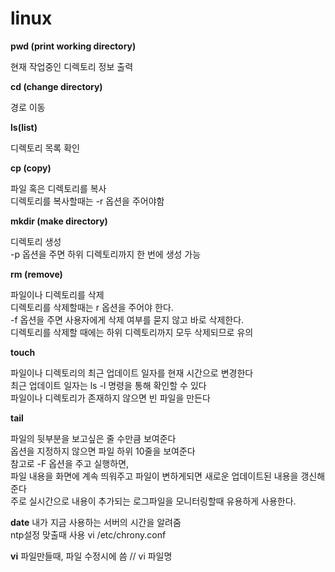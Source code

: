 # linux

**pwd (print working directory)**

현재 작업중인 디렉토리 정보 출력

**cd (change directory)**

경로 이동

**ls(list)**

디렉토리 목록 확인

**cp (copy)**<br>

파일 혹은 디렉토리를 복사<br>
디렉토리를 복사할때는 -r 옵션을 주어야함

**mkdir (make directory)**<br>

디렉토리 생성<br>
-p 옵션을 주면 하위 디렉토리까지 한 번에 생성 가능

**rm (remove)**<br>

파일이나 디렉토리를 삭제<br>
디렉토리를 삭제할때는 r 옵션을 주어야 한다.<br>
-f 옵션을 주면 사용자에게 삭제 여부를 묻지 않고 바로 삭제한다.<br>
디렉토리를 삭제할 때에는 하위 디렉토리까지 모두 삭제되므로 유의

**touch**<br>

파일이나 디렉토리의 최근 업데이트 일자를 현재 시간으로 변경한다<br>
최근 업데이트 일자는 ls -l 명령을 통해 확인할 수 있다<br>
파일이나 디렉토리가 존재하지 않으면 빈 파일을 만든다

**tail**

파일의 뒷부분을 보고싶은 줄 수만큼 보여준다<br>
옵션을 지정하지 않으면 파일 하위 10줄을 보여준다<br>
참고로 -F 옵션을 주고 실행하면,<br>
파일 내용을 화면에 계속 띄워주고 파일이 변하게되면 새로운 업데이트된 내용을 갱신해준다<br>
주로 실시간으로 내용이 추가되는 로그파일을 모니터링할때 유용하게 사용한다.

**date**
내가 지금 사용하는 서버의 시간을 알려줌<br>
ntp설정 맞출때 사용 
vi /etc/chrony.conf


**vi**
파일만들때, 파일 수정시에 씀 //   vi 파일명
